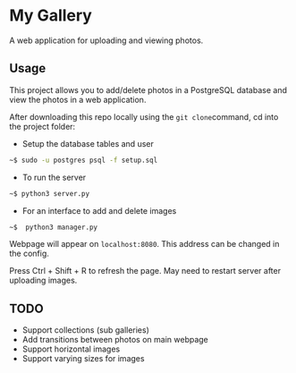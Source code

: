 # My Gallery
A web application for uploading and viewing photos.

## Usage
This project allows you to add/delete photos in a PostgreSQL database
and view the photos in a web application.

After downloading this repo locally using the `git clone`command,
cd into the project folder:

* Setup the database tables and user
```bash
~$ sudo -u postgres psql -f setup.sql
```

* To run the server
```bash
~$ python3 server.py
```

* For an interface to add and delete images
```bash
~$  python3 manager.py
```

Webpage will appear on `localhost:8080`.
This address can be changed in the config.

Press Ctrl + Shift + R to refresh the page.
May need to restart server after uploading images.

## TODO
* Support collections (sub galleries)
* Add transitions between photos on main webpage
* Support horizontal images
* Support varying sizes for images
